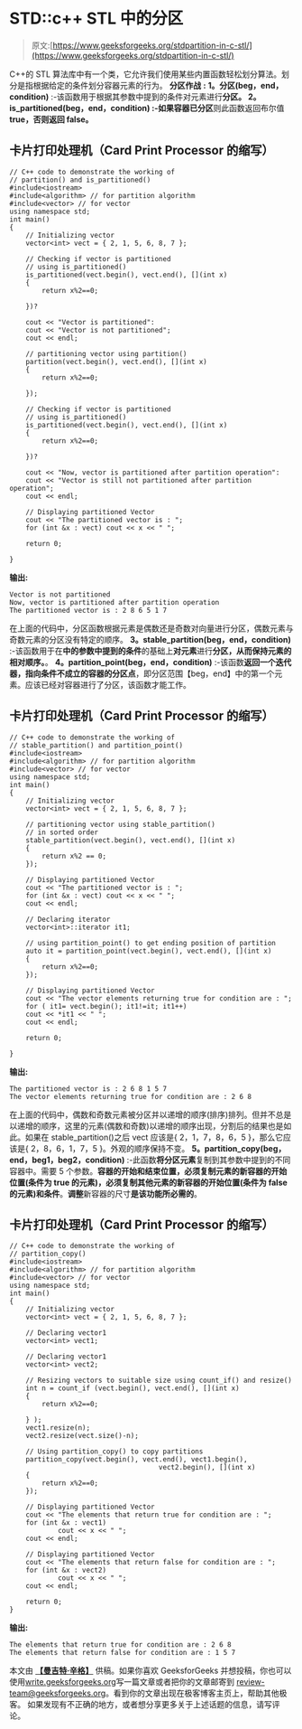 # STD::c++ STL 中的分区

> 原文:[https://www.geeksforgeeks.org/stdpartition-in-c-stl/](https://www.geeksforgeeks.org/stdpartition-in-c-stl/)

C++的 STL 算法库中有一个类，它允许我们使用某些内置函数轻松划分算法。划分是指根据给定的条件划分容器元素的行为。
**分区作战** **:**
**1。分区(beg，end，condition)** :-该函数用于根据其参数中提到的条件对元素进行**分区。
**2。is_partitioned(beg，end，condition)** :-如果容器已分区**则此函数返回布尔值 **true，否则返回 false。**

## 卡片打印处理机（Card Print Processor 的缩写）

```
// C++ code to demonstrate the working of
// partition() and is_partitioned()
#include<iostream>
#include<algorithm> // for partition algorithm
#include<vector> // for vector
using namespace std;
int main()
{
    // Initializing vector
    vector<int> vect = { 2, 1, 5, 6, 8, 7 };

    // Checking if vector is partitioned
    // using is_partitioned()
    is_partitioned(vect.begin(), vect.end(), [](int x)
    {
        return x%2==0;

    })?

    cout << "Vector is partitioned":
    cout << "Vector is not partitioned";
    cout << endl;

    // partitioning vector using partition()
    partition(vect.begin(), vect.end(), [](int x)
    {
        return x%2==0;

    });

    // Checking if vector is partitioned
    // using is_partitioned()
    is_partitioned(vect.begin(), vect.end(), [](int x)
    {
        return x%2==0;

    })?

    cout << "Now, vector is partitioned after partition operation":
    cout << "Vector is still not partitioned after partition operation";
    cout << endl;

    // Displaying partitioned Vector
    cout << "The partitioned vector is : ";
    for (int &x : vect) cout << x << " ";

    return 0;

}
```

**输出:**

```
Vector is not partitioned
Now, vector is partitioned after partition operation
The partitioned vector is : 2 8 6 5 1 7
```

在上面的代码中，分区函数根据元素是偶数还是奇数对向量进行分区，偶数元素与奇数元素的分区没有特定的顺序。
**3。stable_partition(beg，end，condition)** :-该函数用于在**中的参数中提到的条件**的基础上**对元素**进行**分区，从而保持元素的相对顺序。**。
**4。partition_point(beg，end，condition)** :-该函数**返回一个迭代器，指向条件不成立的容器的分区点**，即分区范围【beg，end】中的第一个元素。应该已经对容器进行了分区，该函数才能工作。

## 卡片打印处理机（Card Print Processor 的缩写）

```
// C++ code to demonstrate the working of
// stable_partition() and partition_point()
#include<iostream>
#include<algorithm> // for partition algorithm
#include<vector> // for vector
using namespace std;
int main()
{
    // Initializing vector
    vector<int> vect = { 2, 1, 5, 6, 8, 7 };

    // partitioning vector using stable_partition()
    // in sorted order
    stable_partition(vect.begin(), vect.end(), [](int x)
    {
        return x%2 == 0;       
    });

    // Displaying partitioned Vector
    cout << "The partitioned vector is : ";
    for (int &x : vect) cout << x << " ";
    cout << endl;

    // Declaring iterator
    vector<int>::iterator it1;

    // using partition_point() to get ending position of partition
    auto it = partition_point(vect.begin(), vect.end(), [](int x)
    {
        return x%2==0;
    });

    // Displaying partitioned Vector
    cout << "The vector elements returning true for condition are : ";
    for ( it1= vect.begin(); it1!=it; it1++)
    cout << *it1 << " ";
    cout << endl;

    return 0;

}
```

**输出:**

```
The partitioned vector is : 2 6 8 1 5 7 
The vector elements returning true for condition are : 2 6 8
```

在上面的代码中，偶数和奇数元素被分区并以递增的顺序(排序)排列。但并不总是以递增的顺序，这里的元素(偶数和奇数)以递增的顺序出现，分割后的结果也是如此。如果在 stable_partition()之后 vect 应该是{ 2，1，7，8，6，5 }，那么它应该是{ 2，8，6，1，7，5 }。外观的顺序保持不变。
**5。partition_copy(beg，end，beg1，beg2，condition)** :-此函数**将分区元素**复制到其参数中提到的不同容器中。需要 5 个参数。**容器的开始和结束位置，必须复制元素的新容器的开始位置(条件为 true 的元素)，必须复制其他元素的新容器的开始位置(条件为 false 的元素)和条件**。**调整**新容器的尺寸**是该功能所必需的**。

## 卡片打印处理机（Card Print Processor 的缩写）

```
// C++ code to demonstrate the working of
// partition_copy()
#include<iostream>
#include<algorithm> // for partition algorithm
#include<vector> // for vector
using namespace std;
int main()
{
    // Initializing vector
    vector<int> vect = { 2, 1, 5, 6, 8, 7 };

    // Declaring vector1
    vector<int> vect1;

    // Declaring vector1
    vector<int> vect2;

    // Resizing vectors to suitable size using count_if() and resize()
    int n = count_if (vect.begin(), vect.end(), [](int x)
    {
        return x%2==0;

    } );
    vect1.resize(n);
    vect2.resize(vect.size()-n);

    // Using partition_copy() to copy partitions
    partition_copy(vect.begin(), vect.end(), vect1.begin(),
                                     vect2.begin(), [](int x)
    {
        return x%2==0;
    });

    // Displaying partitioned Vector
    cout << "The elements that return true for condition are : ";
    for (int &x : vect1)
            cout << x << " ";
    cout << endl;

    // Displaying partitioned Vector
    cout << "The elements that return false for condition are : ";
    for (int &x : vect2)
            cout << x << " ";
    cout << endl;

    return 0;   
}
```

**输出:**

```
The elements that return true for condition are : 2 6 8 
The elements that return false for condition are : 1 5 7
```

本文由 [**【曼吉特·辛格】**](https://auth.geeksforgeeks.org/profile.php?user=manjeet_04&list=practice) 供稿。如果你喜欢 GeeksforGeeks 并想投稿，你也可以使用[write.geeksforgeeks.org](http://www.write.geeksforgeeks.org)写一篇文章或者把你的文章邮寄到 review-team@geeksforgeeks.org。看到你的文章出现在极客博客主页上，帮助其他极客。
如果发现有不正确的地方，或者想分享更多关于上述话题的信息，请写评论。
